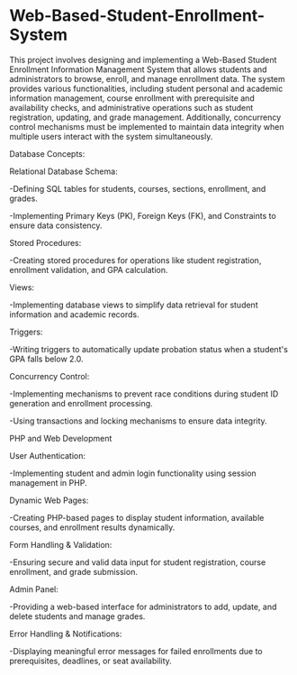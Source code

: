 # Web-Based-Student-Enrollment-System

This project involves designing and implementing a Web-Based Student Enrollment Information Management System that allows students and administrators to browse, enroll, and manage enrollment data. The system provides various functionalities, including student personal and academic information management, course enrollment with prerequisite and availability checks, and administrative operations such as student registration, updating, and grade management. Additionally, concurrency control mechanisms must be implemented to maintain data integrity when multiple users interact with the system simultaneously.

Database Concepts:

Relational Database Schema:

-Defining SQL tables for students, courses, sections, enrollment, and grades.

-Implementing Primary Keys (PK), Foreign Keys (FK), and Constraints to ensure data consistency.

Stored Procedures:

-Creating stored procedures for operations like student registration, enrollment validation, and GPA calculation.

Views:

-Implementing database views to simplify data retrieval for student information and academic records.

Triggers:

-Writing triggers to automatically update probation status when a student's GPA falls below 2.0.

Concurrency Control:

-Implementing mechanisms to prevent race conditions during student ID generation and enrollment processing.

-Using transactions and locking mechanisms to ensure data integrity.


PHP and Web Development

User Authentication:

-Implementing student and admin login functionality using session management in PHP.

Dynamic Web Pages:

-Creating PHP-based pages to display student information, available courses, and enrollment results dynamically.

Form Handling & Validation:

-Ensuring secure and valid data input for student registration, course enrollment, and grade submission.

Admin Panel:

-Providing a web-based interface for administrators to add, update, and delete students and manage grades.

Error Handling & Notifications:

-Displaying meaningful error messages for failed enrollments due to prerequisites, deadlines, or seat availability.

